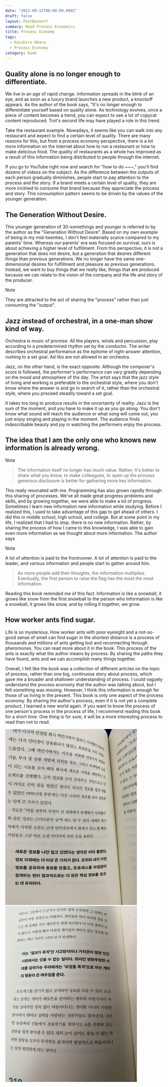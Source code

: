 ```yaml
---
date: "2022-09-12T00:00:00.000Z"
draft: false
layout: PostBannerY
summary: Read Process Economics
title: Process Economy
tags:
  - Kazuhiro Obara
  - Process Economy
category: book
---
```


## Quality alone is no longer enough to differentiate.

We live in an age of rapid change. Information spreads in the blink of an eye, and as soon as a luxury brand launches a new product, a knockoff appears.
As the author of the book says, "It's no longer enough to differentiate yourself based on quality alone.
As technology evolves, once a piece of content becomes a trend, you can expect to see a lot of copycat content reproduced.
Trot's second life may have played a role in this trend.

Take the restaurant example. Nowadays, it seems like you can walk into any restaurant and expect to find a certain level of quality. There are many reasons for this, but from a process economy perspective, there is a lot more information on the internet about how to run a restaurant or how to make delicious food.
The quality of restaurants as a whole has improved as a result of this information being distributed to people through the internet.

If you go to YouTube right now and search for "how to do \~\~\~," you'll find dozens of videos on the subject.
As the difference between the outputs of each person gradually diminishes, people start to pay attention to the process and the story.
If a brand meets a certain level of quality, they are more inclined to consume that brand because they appreciate the process and story.
This consumption pattern seems to be driven by the values of the younger generation.

## The Generation Without Desire.

This younger generation of 30-somethings and younger is referred to by the author as the "Generation Without Desire".
Based on my own example of being in my mid-twenties, I don't feel materially scarce compared to my parents' time.
Whereas our parents' era was focused on survival, ours is about achieving a higher level of fulfillment.
From this perspective, it is not a generation that does not desire, but a generation that desires different things than previous generations.
We no longer have the same one-dimensional desires for fulfillment and pleasure as previous generations.
Instead, we want to buy things that we really like, things that are produced because we can relate to the vision of the company and the life and story of the producer.

> [!note]
> They are attracted to the act of sharing the "process" rather than just consuming the "output".

## Jazz instead of orchestral, in a one-man show kind of way.

Orchestra is music of promise. All the players, winds and percussion, play according to a predetermined rhythm set by the conductor. The writer describes orchestral performance as the epitome of right-answer attention, rushing to a set goal. Ad libs are not allowed in an orchestra.

Jazz, on the other hand, is the exact opposite. Although the composer's score is followed, the performer's performance can vary greatly depending on the mood and atmosphere of the day. The artist says that the jazz style of living and working is preferable to the orchestral style, where you don't know where the answer is and go in search of it, rather than the orchestral style, where you proceed steadily toward a set goal.

It takes too long to produce results in the uncertainty of reality. Jazz is the sum of the moment, and you have to make it up as you go along. You don't know what sound will reach the audience or what song will come out, you just enjoy singing and playing in the moment. The audience finds indescribable beauty and joy in watching the performers enjoy the process.

## The idea that I am the only one who knows new information is already wrong.

> [!note]
>
> > The information itself no longer has much value. Rather, it's better to share what you know, to make colleagues, to open up the process
> > generous disclosure is better for gathering more key information.

This really resonated with me. Programming has also grown rapidly through this sharing of processes. We've all made great progress
problems and skills, and by growing together, we were able to make a lot of progress. Sometimes I learn new information
new information while studying. Before I realized this, I used to take advantage of this gap to get ahead of others.
I did this in middle school, high school, and college. But at some point in my life, I realized that I had to stop. there is no new
information. Rather, by sharing the process of how I came to this knowledge, I was able to gain even more information as we thought about
more information. The author says

> [!note]
> A lot of attention is paid to the frontrunner. A lot of attention is paid to the leader, and various information and people start to gather around him.
>
> > As more people add their thoughts, the information multiplies. Eventually, the first person to raise the flag has the most
> > the most information.

Reading this book reminded me of this fact. Information is like a snowball, it grows like snow from the first snowball to the person who
Information is like a snowball, it grows like snow, and by rolling it together, we grow.

## How worker ants find sugar.

Life is so mysterious. How worker ants with poor eyesight and a not-so-good sense of smell can find sugar in the shortest distance is a process of thousands and millions of ants getting lost and reconnecting through pheromones. You can read more about it in the book. This process of the ants is exactly what the author means by process. By sharing the paths they have found, ants and we can accomplish many things together.

Overall, I felt like the book was a collection of different articles on the topic of process, rather than one big, continuous story about process, which gave me a broader and shallower understanding of process. I could vaguely understand the process economy that the author was talking about, but I felt something was missing. However, I think this information is enough for those of us living in the present. This book is only one aspect of the process economy. By sharing the author's process, even if it is not yet a complete product, I learned a new world again. If you want to know the process of one person's process in the process of life, I recommend reading this book for a short time. One thing is for sure, it will be a more interesting process to read than not to read.

![image](./image.webp) ![image2](./image2.webp)
